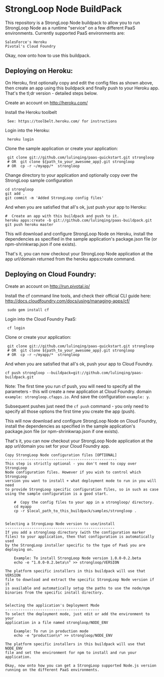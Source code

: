 StrongLoop Node BuildPack
=========================

This repository is a StrongLoop Node buildpack to allow you to run
StrongLoop Node as a runtime "service" on a few different PaaS
environments. Currently supported PaaS environments are:

    SalesForce's Heroku
    Pivotal's Cloud Foundry

Okay, now onto how to use this buildpack.

Deploying on Heroku:
--------------------
On Heroku, first optionally copy and edit the config files as shown above,
then create an app using this buildpack and finally push to your Heroku app.
That's the tl;dr version - detailed steps below.


Create an account on http://heroku.com/

Install the Heroku toolbelt

     See: https://toolbelt.heroku.com/ for instructions

Login into the Heroku:

     heroku login

Clone the sample application or create your application:

     git clone git://github.com/lulinqing/paas-quickstart.git strongloop
     # OR  git clone ${path_to_your_awesome_app}.git strongloop
     # OR  cp -r ~/myapp/*  strongloop

Change directory to your application and optionally copy over the
StrongLoop sample configuration

    cd strongloop
    git add .
    git commit -m 'Added StrongLoop config files'

And when you are satisfied that all's ok, just push your app to Heroku:

    #  Create an app with this buildpack and push to it.
    heroku apps:create -b git://github.com/lulinqing/paas-buildpack.git
    git push heroku master

This will download and configure StrongLoop Node on Heroku, install the
dependencies as specified in the sample application's package.json file
(or npm-shrinkwrap.json if one exists).

That's it, you can now checkout your StrongLoop Node application at the
app url/domain returned from the heroku apps:create command.
    

Deploying on Cloud Foundry:
--------------------------

Create an account on http://run.pivotal.io/

Install the cf command line tools, and check their official CLI guide here:
http://docs.cloudfoundry.com/docs/using/managing-apps/cf/

     sudo gem install cf
     
Login into the Cloud Foundry PaaS:

     cf login

Clone or create your application:

     git clone git://github.com/lulinqing/paas-quickstart.git strongloop
     # OR  git clone ${path_to_your_awesome_app}.git strongloop
     # OR  cp -r ~/myapp/*  strongloop

And when you are satisfied that all's ok, push your app to Cloud Foundry.

    cf push strongloop --buildpack=git://github.com/lulinqing/paas-buildpack.git

Note:  The first time you run cf push, you will need to specify all the
       parameters - this will create a new application at Cloud Foundry.
       domain `example: strongloop.cfapps.io`.
       And save the configuration `example: y`.

Subsequent pushes just need the `cf push` command - you only need to
specify all those options the first time you create the app (push).

This will now download and configure StrongLoop Node on Cloud Foundry,
install the dependencies as specified in the sample application's
package.json file (or npm-shrinkwrap.json if one exists).

That's it, you can now checkout your StrongLoop Node application at the
app url/domain you set for your Cloud Foundry app.


    Copy StrongLoop Node configuration files [OPTIONAL]
    ---------------------------------------------------
    This step is strictly optional - you don't need to copy over StrongLoop
    Node configuration files. However if you wish to control which StrongLoop
    version you want to install + what deployment mode to run in you will need
    to provide StrongLoop specific configuration files, so in such as case
    using the sample configuration is a good start.

        #  Copy the config files to your app in a strongloop/ directory.
        cd myapp
        cp -r $local_path_to_this_buildpack/samples/strongloop .


    Selecting a StrongLoop Node version to use/install
    --------------------------------------------------
    If you add a strongloop directory (with the configuration marker
    files) to your application, then that configuration is automatically used
    by the StrongLoop installer specific to the type of PaaS you are
    deploying on. 

        Example: To install StrongLoop Node version 1.0.0-0.2.beta
        echo -e "1.0.0-0.2.beta\n" >> strongloop/VERSION

    The platform specific installers in this buildpack will use that VERSION
    file to download and extract the specific StrongLoop Node version if it
    is available and automatically setup the paths to use the node/npm
    binaries from the specific install directory.


    Selecting the application's Deployment Mode
    -------------------------------------------
    To select the deployment mode, just edit or add the environment to your
    application in a file named strongloop/NODE_ENV

        Example: To run in production mode
        echo -e "production\n" >> strongloop/NODE_ENV

    The platform specific installers in this buildpack will use that NODE_ENV
    file and set the environment for npm to install and run your application.

    Okay, now onto how you can get a StrongLoop supported Node.js version
    running on the different PaaS environments.
